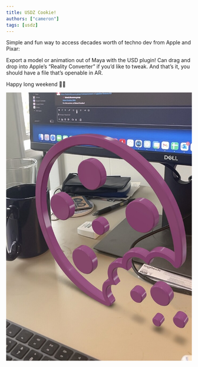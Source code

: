 ```yaml
---
title: USDZ Cookie!
authors: ["cameron"]
tags: [usdz]
---
```

Simple and fun way to access decades worth of techno dev from Apple and Pixar:

<!--truncate-->

Export a model or animation out of Maya with the USD plugin! Can drag and drop into Apple’s “Reality Converter” if you’d like to tweak. And that’s it, you should have a file that’s openable in AR.

Happy long weekend 👍🏼

![IMG_7746|348x500](./cookie_usdz.jpeg)
